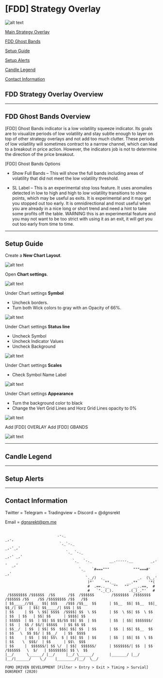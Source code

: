 # [FDD] Strategy Overlay

![alt text](https://www.tradingview.com/x/mj34TIIG/)

[Main Strategy Overlay](#fdd-strategy-overlay-overview)

[FDD Ghost Bands](#fdd-ghost-bands-overview)

[Setup Guide](#setup-guide)

[Setup Alerts](#setup-alerts)

[Candle Legend](#candle-legend)

[Contact Information](#contact-information)


## FDD Strategy Overlay Overview

---

## FDD Ghost Bands Overview
[FDD] Ghost Bands indicator is a low volatility squeeze indicator.  Its goals are to visualize periods of low volatility and stay subtle enough to layer on top of other strategy overlays and not add too much clutter.  These periods of low volatility will sometimes contract to a narrow channel, which can lead to a breakout in price action.  However, the indicators job is not to determine the direction of the price breakout.

[FDD] Ghost Bands Options

* Show Full Bands – This will show the full bands including areas of volatility that did not meet the low volatility threshold.

* SL Label – This is an experimental stop loss feature.  It uses anomalies detected in low to high and high to low volatility transitions to show points, which may be useful as exits. It is experimental and it may get you stopped out too early.  It is omnidirectional and most useful when you are already in a nice long or short trend and need a hint to take some profits off the table.  WARNING this is an experimental feature and you may not want to be too strict with using it as an exit, it will get you out too early from time to time.

---
## Setup Guide

Create a **New Chart Layout**.

![alt text](docs/img/new_chart_layout.gif)

Open **Chart settings**.

![alt text](docs/img/open_chart_settings.gif)

Under Chart settings  **Symbol**

* Uncheck borders.
* Turn both Wick colors to gray with an Opacity of 66%.

![alt text](docs/img/chart_settings_symbol.gif)

Under Chart settings **Status line**

* Uncheck Symbol
* Uncheck Indicator Values
* Uncheck Background

![alt text](docs/img/chart_settings_status_line_example.gif)

Under Chart settings **Scales**

* Check Symbol Name Label

![alt text](docs/img/chart_settings_scales_example.gif)

Under Chart settings  **Appearance**

* Turn the background color to black
* Change the Vert Grid Lines and Horz Grid Lines opacity to 0%

![alt text](docs/img/chart_settings_appearance_example.gif)

Add [FDD] OVERLAY
Add [FDD] GBANDS

![alt text](docs/img/add_scripts.gif)

---

## Candle Legend

---

## Setup Alerts

---

## Contact Information

Twitter = Telegram = Tradingview = Discord = @dgnsrekt

Email = dgnsrekt@pm.me

```

                        .-._                                                   _,-,
                         `._`-._                                           _,-'_,'
                            `._ `-._                                   _,-' _,'
                               `._  `-._        __.-----.__        _,-'  _,'
                                  `._   `#==="""           """===#'   _,'
                                     `._/)  ._               _.  (\_,'
                                      )*'     **.__     __.**     '*(
                                      #  .==..__  ""   ""  __..==,  #
                                      #   `"._(_).       .(_)_."'   #
 /$$$$$$$$ /$$$$$$  /$$      /$$  /$$$$$$        /$$$$$$$  /$$$$$$$  /$$$$$$ /$$    /$$ /$$$$$$$$ /$$   /$$
| $$_____//$$__  $$| $$$    /$$$ /$$__  $$      | $$__  $$| $$__  $$|_  $$_/| $$   | $$| $$_____/| $$$ | $$
| $$     | $$  \ $$| $$$$  /$$$$| $$  \ $$      | $$  \ $$| $$  \ $$  | $$  | $$   | $$| $$      | $$$$| $$
| $$$$$  | $$  | $$| $$ $$/$$ $$| $$  | $$      | $$  | $$| $$$$$$$/  | $$  |  $$ / $$/| $$$$$   | $$ $$ $$
| $$__/  | $$  | $$| $$  $$$| $$| $$  | $$      | $$  | $$| $$__  $$  | $$   \  $$ $$/ | $$__/   | $$  $$$$
| $$     | $$  | $$| $$\  $ | $$| $$  | $$      | $$  | $$| $$  \ $$  | $$    \  $$$/  | $$      | $$\  $$$
| $$     |  $$$$$$/| $$ \/  | $$|  $$$$$$/      | $$$$$$$/| $$  | $$ /$$$$$$   \  $/   | $$$$$$$$| $$ \  $$
|__/      \______/ |__/     |__/ \______/       |_______/ |__/  |__/|______/    \_/    |________/|__/  \__/

FOMO DRIVEN DEVELOPMENT [Filter > Entry > Exit > Timing > Survial]
DGNSREKT (2020)
```
